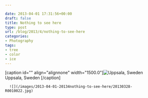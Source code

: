 ```yaml
---

date: 2013-04-01 17:31:56+00:00
draft: false
title: Nothing to see here
type: post
url: /blog/2013/4/nothing-to-see-here
categories:
- Photography
tags:
- tree
- color
- ice
---
```


[caption id="" align="alignnone" width="1500.0"]![ Uppsala, Sweden ](/images/2013-04-01-20134nothing-to-see-here/20130328-R0010021.jpg)
 Uppsala, Sweden [/caption] 
  


  
      ![](/images/2013-04-01-20134nothing-to-see-here/20130328-R0010022.jpg)

